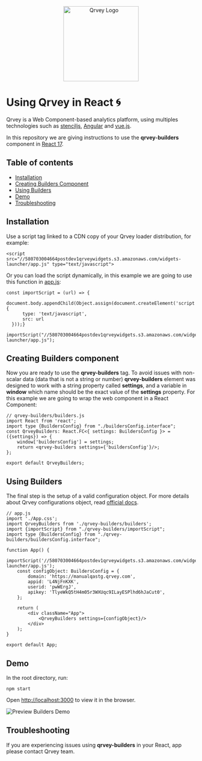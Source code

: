 <div style="text-align: center">
	<img alt="Qrvey Logo" src="https://s3.amazonaws.com/cdn.qrvey.com/images/qrvey-logo.svg" width="200" />
</div>

# Using Qrvey in React :cyclone:

Qrvey is a Web Component-based analytics platform, using multiples technologies such as [stenciljs](https://github.com/ionic-team/stencil), [Angular](https://github.com/angular/angular) and [vue.js](https://github.com/vuejs/vue).

In this repository we are giving instructions to use the **qrvey-builders** component in [React 17](https://es.reactjs.org/).

## Table of contents

* [Installation](#installation)
* [Creating Builders Component](#creating-builders-component)
* [Using Builders](#using-builders)
* [Demo](#demo)
* [Troubleshooting](#troubleshooting)

## Installation

Use a script tag linked to a CDN copy of your Qrvey loader distribution, for example:

    <script src="//580703004664postdev1qrveywidgets.s3.amazonaws.com/widgets-launcher/app.js" type="text/javascript">

Or you can load the script dynamically, in this example we are going to use this function in [app.js](https://github.com/qrvey/qrvey-react/blob/master/src/App.js):

	const importScript = (url) => {  
      document.body.appendChild(Object.assign(document.createElement('script'), {  
	      type: 'text/javascript',  
	      src: url  
      }));}
	
	importScript("//580703004664postdev1qrveywidgets.s3.amazonaws.com/widgets-launcher/app.js");


## Creating Builders component

Now you are ready to use the **qrvey-builders** tag. To avoid issues with non-scalar data (data that is not a string or number) **qrvey-builders** element was designed to work with a string property called **settings**, and a variable in **window** which name should be the exact value of the **settings** property.
For this example we are going to wrap the web component in a React Component:

    // qrvey-builders/builders.js
    import React from 'react';  
    import type {BuildersConfig} from "./buildersConfig.interface";  
    const QrveyBuilders: React.FC<{ settings: BuildersConfig }> = ({settings}) => {
	    window['buildersConfig'] = settings;  
	    return <qrvey-builders settings={'buildersConfig'}/>;  
	};
	
	export default QrveyBuilders;

## Using Builders

The final step is the setup of a valid configuration object. For more details about Qrvey configurations object, read [official docs](https://qrvey.com/).


    // app.js
    import './App.css';  
    import QrveyBuilders from './qrvey-builders/builders';  
    import {importScript} from "./qrvey-builders/importScript";  
    import type {BuildersConfig} from "./qrvey-builders/buildersConfig.interface";  
    
    function App() {  
	    importScript('//580703004664postdev1qrveywidgets.s3.amazonaws.com/widgets-launcher/app.js');  
	    const configObject: BuildersConfig = {  
		    domain: 'https://manualqastg.qrvey.com',  
		    appid: 'L4NjFnKXK',
		    userid: 'pwWErgJ',
		    apikey: 'TlyeWkQ5tH4m05r3WXUqc9ILayESPlhd6hJaCut0',  
	    }; 
	    
	    return (  
		    <div className="App">  
			    <QrveyBuilders settings={configObject}/>
		    </div>
	    );
    }
    
    export default App;

## Demo

In the root directory, run:

    npm start

Open [http://localhost:3000](http://localhost:3000) to view it in the browser.

![Preview Builders Demo](https://s3.amazonaws.com/cdn.qrvey.com/images/preview-builders.png)

## Troubleshooting
If you are experiencing issues using **qrvey-builders** in your React, app please contact Qrvey team.
